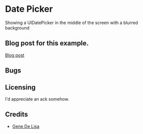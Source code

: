 # Date Picker

Showing a UIDatePicker in the middle of the screen with a blurred background

## Blog post for this example.

[Blog post](http://www.rockhoppertech.com/blog/)



## Bugs



## Licensing

I'd appreciate an ack somehow.

## Credits

*	[Gene De Lisa](http://rockhoppertech.com/blog/)